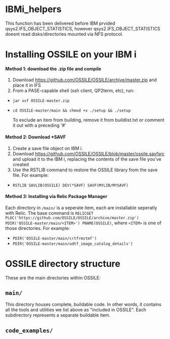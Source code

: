 # IBMi_helpers
This function has been delivered before IBM prvided qsys2.IFS_OBJECT_STATISTICS, however qsys2.IFS_OBJECT_STATISTICS doesnt read disks/directories mounted via NFS protocol. 



# Installing OSSILE on your IBM i
#### Method 1: download the .zip file and compile
1. Download https://github.com/OSSILE/OSSILE/archive/master.zip and place it in IFS
2. From a PASE-capable shell (ssh client, QP2term, etc), run:
  * ``jar xvf OSSILE-master.zip``
  * ``cd OSSILE-master/main && chmod +x ./setup && ./setup``

    To exclude an item from building, remove it from buildlist.txt or comment it out with a preceding '#'

#### Method 2: Download *SAVF
1. Create a save file object on IBM i.
2. Download https://github.com/OSSILE/OSSILE/blob/master/ossile.savfsrc and upload it to the IBM i, replacing the contents of the save file you've created
2. Use the RSTLIB command to restore the OSSILE library from the save file. For example:
  * ``RSTLIB SAVLIB(OSSILE) DEV(*SAVF) SAVF(MYLIB/MYSAVF)``

#### Method 3: Installing via Relic Package Manager
Each directory in `/main/` is a seperate item, each are installable seperatly with Relic. The base command is `RELICGET PLOC('https://github.com/OSSILE/OSSILE/archive/master.zip') PDIR('OSSILE-master/main/<ITEM>') PNAME(OSSILE)`, where `<ITEM>` is one of those directories. For example:

* `PDIR('OSSILE-master/main/crtfrmstmf')`
* `PDIR('OSSILE-master/main/udtf_image_catalog_details')`

# OSSILE directory structure
These are the main directories within OSSILE:
## ``main/``
 This directory houses complete, buildable code. In other words, it contains all the tools and utilities we list above as "included in OSSILE".
 Each subdirectory represents a separate buildable item.
## ``code_examples/``

